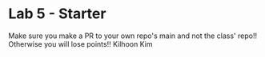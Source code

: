 # Lab 5 - Starter
Make sure you make a PR to your own repo's main and not the class' repo!! Otherwise you will lose points!!
Kilhoon Kim